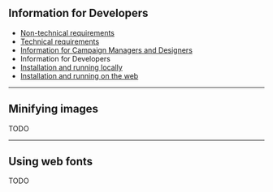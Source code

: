 ## Information for Developers

- [Non-technical requirements](01.Non-technical_requirements.md)
- [Technical requirements](02.Technical_requirements.md)
- [Information for Campaign Managers and Designers](03.Information_for_Campaign_Managers_and_Designers.md)
- Information for Developers
- [Installation and running locally](05.Installation_and_running_locally.md)
- [Installation and running on the web](06.Installation_and_running_on_the_web.md)

-----

## Minifying images

TODO

-----

## Using web fonts

TODO
